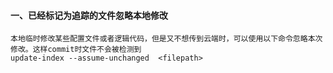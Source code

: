 #### 一、已经标记为追踪的文件忽略本地修改

```shell
本地临时修改某些配置文件或者逻辑代码，但是又不想传到云端时，可以使用以下命令忽略本次修改。这样commit时文件不会被检测到
update-index --assume-unchanged  <filepath>
```